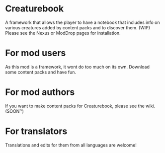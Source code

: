 # Creaturebook
A framework that allows the player to have a notebook that includes info on various creatures added by content packs and to discover them. (WIP)
Please see the Nexus or ModDrop pages for installation.

# For mod users
As this mod is a framework, it wont do too much on its own. Download some content packs and have fun.

# For mod authors
If you want to make content packs for Creaturebook, please see the wiki. (SOON:tm:)

# For translators
Translations and edits for them from all languages are welcome!
